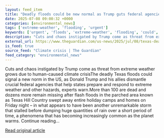 ```yaml
---
layout: feed_item
title: "Deadly floods could be new normal as Trump guts federal agencies, experts warn"
date: 2025-07-08 09:00:32 +0000
categories: [environmental_news]
tags: ['extreme-weather', 'flooding', 'urgent']
keywords: ['urgent', 'floods', 'extreme-weather', 'flooding', 'could', 'deadly']
description: "Cuts and chaos instigated by Trump come as threat from extreme weather grows due to human-caused climate crisisThe deadly Texas floods could signal a new nor..."
external_url: https://www.theguardian.com/us-news/2025/jul/08/texas-deadly-floods-could-be-new-normal
is_feed: true
source_feed: "Climate crisis | The Guardian"
feed_category: "environmental_news"
---
```


Cuts and chaos instigated by Trump come as threat from extreme weather grows due to human-caused climate crisisThe deadly Texas floods could signal a new norm in the US, as Donald Trump and his allies dismantle crucial federal agencies that help states prepare and respond to extreme weather and other hazards, experts warn.More than 100 are dead and dozens more remain missing after flash floods in the parched area known as Texas Hill Country swept away entire holiday camps and homes on Friday night – in what appears to have been another unremarkable storm that stalled before dumping huge quantities of rain over a short period of time, a phenomena that has becoming increasingly common as the planet warms. Continue reading...

[Read original article](https://www.theguardian.com/us-news/2025/jul/08/texas-deadly-floods-could-be-new-normal)
